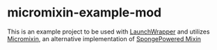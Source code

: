 # micromixin-example-mod

This is an example project to be used with [LaunchWrapper](https://github.com/MCPHackers/LaunchWrapper) and utilizes [Micromixin](https://github.com/stianloader/Micromixin), an alternative implementation of [SpongePowered Mixin](https://github.com/SpongePowered/Mixin)
